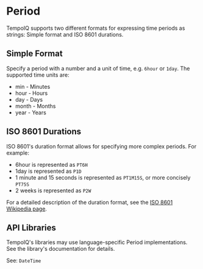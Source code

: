 # Period

TempoIQ supports two different formats for expressing time periods as strings:
Simple format and ISO 8601 durations.

## Simple Format

Specify a period with a number and a unit of time, e.g. `6hour` or `1day`.
The supported time units are:

* min - Minutes
* hour - Hours
* day - Days
* month - Months
* year - Years


## ISO 8601 Durations

ISO 8601's duration format allows for specifying more complex periods.
For example:

* 6hour is represented as `PT6H`
* 1day is represented as `P1D`
* 1 minute and 15 seconds is represented as `PT1M15S`, or more concisely `PT75S`
* 2 weeks is represented as `P2W`

For a detailed description of the duration format, see the
[ISO 8601 Wikipedia page](http://en.wikipedia.org/wiki/ISO_8601#Durations).


## API Libraries

TempoIQ's libraries may use language-specific Period implementations. See the
library's documentation for details.


See: `DateTime`
